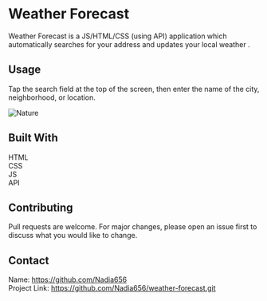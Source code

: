 # Weather Forecast

Weather Forecast is a JS/HTML/CSS (using API) application which automatically searches for your address and updates your local weather .
## Usage

 Tap the search field at the top of the screen, then enter the name of the city, neighborhood, or location.



![Nature](meditationApp.png)


## Built With
HTML</br>
CSS</br>
JS</br>
API


## Contributing

Pull requests are welcome. For major changes, please open an issue first
to discuss what you would like to change.   

## Contact
Name: https://github.com/Nadia656 </br>
Project Link: https://github.com/Nadia656/weather-forecast.git

